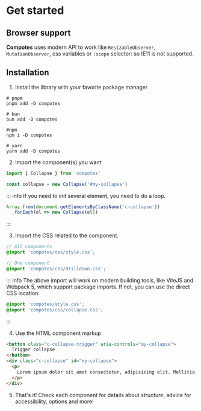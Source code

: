 # Get started

## Browser support

**Compotes** uses modern API to work like `ResizableObserver`, `MutationObserver`, css variables or `:scope` selector: so IE11 is not supported.

## Installation

1. Install the library with your favorite package manager

```shell
# pnpm
pnpm add -D compotes

# bun
bun add -D compotes

#npm
npm i -D compotes

# yarn
yarn add -D compotes
```

2. Import the component(s) you want

```js
import { Collapse } from 'compotes'

const collapse = new Collapse('#my-collapse')
```

::: info
If you need to init several element, you need to do a loop.

```js
Array.from(document.getElementsByClassName('c-collapse'))
  .forEach(el => new Collapse(el))
```
:::

3. Import the CSS related to the component.

```scss
// All components
@import 'compotes/css/style.css';

// One component
@import 'compotes/css/drilldown.css';
```

::: info
The above import will work on modern building tools, like ViteJS and Webpack 5, which support package imports. If not, you can use the direct CSS location:

```scss
@import 'compotes/style.css';
@import 'compotes/css/collapse.css';
```
:::

4. Use the HTML component markup

```html
<button class="c-collapse-trigger" aria-controls="my-collapse">
  Trigger collapse
</button>
<div class="c-collapse" id="my-collapse">
  <p>
    Lorem ipsum dolor sit amet consectetur, adipisicing elit. Mollitia facere possimus impedit facilis culpa illo earum deserunt consequuntur minus.
  </p>
</div>
```

5. That's it! Check each component for details about structure, advice for accessibility, options and more!
